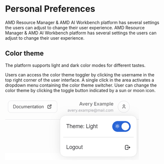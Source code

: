 <!--
Copyright © Advanced Micro Devices, Inc., or its affiliates.

SPDX-License-Identifier: MIT
-->

```{tags} color theme, preferences
```

# Personal Preferences

AMD Resource Manager & AMD AI Workbench platform has several settings the users can adjust to change their user experience.
AMD Resource Manager & AMD AI Workbench platform has several settings the users can adjust to change their user experience.

## Color theme

The platform supports light and dark color modes for different tastes.

Users can access the color theme toggler by clicking the username in the top right corner of the user interface. A single click in the area activates a dropdown menu containing the color theme switcher. User can change the color theme by clicking the toggle button indicated by a sun or moon icon.

![The user area dropdown contains the color theme switcher.](./media/color-theme-toggle.png)
